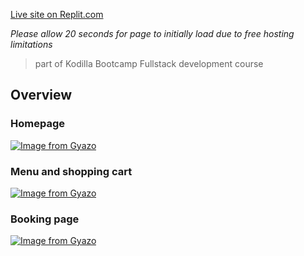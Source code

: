 [Live site on Replit.com](https://www.example.com](https://project-pizzeria.monte-dev.repl.co/#/booking))

*Please allow 20 seconds for page to initially load due to free hosting limitations*

> part of Kodilla Bootcamp Fullstack development course

## Overview

### Homepage
[![Image from Gyazo](https://i.gyazo.com/8cc9bb347a32f6792454c40a5e34e457.gif)](https://gyazo.com/8cc9bb347a32f6792454c40a5e34e457)
### Menu and shopping cart
[![Image from Gyazo](https://i.gyazo.com/3f0a3a259cd3fa2a8550aa67699d5434.gif)](https://gyazo.com/3f0a3a259cd3fa2a8550aa67699d5434)
### Booking page
[![Image from Gyazo](https://i.gyazo.com/8a8be66e74ea615cc0c27fba439fd80c.gif)](https://gyazo.com/8a8be66e74ea615cc0c27fba439fd80c)

